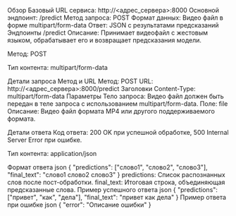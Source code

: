 Обзор
Базовый URL сервиса: http://<адрес_сервера>:8000
Основной эндпоинт: /predict
Метод запроса: POST
Формат данных: Видео файл в форме multipart/form-data
Ответ: JSON с результатами предсказаний
Эндпоинты
/predict
Описание: Принимает видеофайл с жестовым языком, обрабатывает его и возвращает предсказания модели.

Метод: POST

Тип контента: multipart/form-data

Детали запроса
Метод и URL
Метод: POST
URL: http://<адрес_сервера>:8000/predict
Заголовки
Content-Type: multipart/form-data
Параметры
Тело запроса: Видео файл должен быть передан в теле запроса с использованием multipart/form-data.
Поле: file
Описание: Видео файл формата MP4 или другого поддерживаемого формата.

Детали ответа
Код ответа: 200 OK при успешной обработке, 500 Internal Server Error при ошибке.

Тип контента: application/json

Формат ответа
json
{
"predictions": ["слово1", "слово2", "слово3"],
"final_text": "слово1 слово2 слово3"
}
predictions: Список распознанных слов после пост-обработки.
final_text: Итоговая строка, объединяющая предсказанные слова.
Пример успешного ответа
json
{
"predictions": ["привет", "как", "дела"],
"final_text": "привет как дела"
}
Пример ответа при ошибке
json
{
"error": "Описание ошибки"
}
